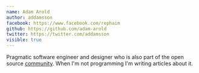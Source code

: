 ```yaml
---
name: Adam Arold
author: addamsson
facebook: https://www.facebook.com/rephaim
github: https://github.com/adam-arold
twitter: https://twitter.com/addamsson
visible: true
---
```


Pragmatic software engineer and designer who is also part of the open source [community](https://github.com/adam-arold).
When I'm not programming I'm writing articles about it.
